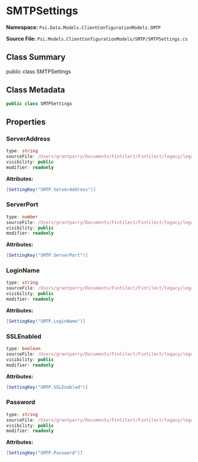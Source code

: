 # SMTPSettings

**Namespace:** `Psi.Data.Models.ClientConfigurationModels.SMTP`

**Source File:** `Psi.Models.ClientConfigurationModels/SMTP/SMTPSettings.cs`

## Class Summary

public class SMTPSettings

## Class Metadata

```typescript
public class SMTPSettings
```

## Properties

### ServerAddress

```typescript
type: string
sourceFile: /Users/grantparry/Documents/Fintilect/Fintilect/legacy/legacy-apis/Psi.Models.ClientConfigurationModels/SMTP/SMTPSettings.cs
visibility: public
modifier: readonly
```

**Attributes:**
```csharp
[SettingKey("SMTP.ServerAddress")]
```

### ServerPort

```typescript
type: number
sourceFile: /Users/grantparry/Documents/Fintilect/Fintilect/legacy/legacy-apis/Psi.Models.ClientConfigurationModels/SMTP/SMTPSettings.cs
visibility: public
modifier: readonly
```

**Attributes:**
```csharp
[SettingKey("SMTP.ServerPort")]
```

### LoginName

```typescript
type: string
sourceFile: /Users/grantparry/Documents/Fintilect/Fintilect/legacy/legacy-apis/Psi.Models.ClientConfigurationModels/SMTP/SMTPSettings.cs
visibility: public
modifier: readonly
```

**Attributes:**
```csharp
[SettingKey("SMTP.LoginName")]
```

### SSLEnabled

```typescript
type: boolean
sourceFile: /Users/grantparry/Documents/Fintilect/Fintilect/legacy/legacy-apis/Psi.Models.ClientConfigurationModels/SMTP/SMTPSettings.cs
visibility: public
modifier: readonly
```

**Attributes:**
```csharp
[SettingKey("SMTP.SSLEnabled")]
```

### Password

```typescript
type: string
sourceFile: /Users/grantparry/Documents/Fintilect/Fintilect/legacy/legacy-apis/Psi.Models.ClientConfigurationModels/SMTP/SMTPSettings.cs
visibility: public
modifier: readonly
```

**Attributes:**
```csharp
[SettingKey("SMTP.Password")]
```
